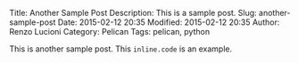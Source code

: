 Title: Another Sample Post
Description: This is a sample post.
Slug: another-sample-post
Date: 2015-02-12 20:35
Modified: 2015-02-12 20:35
Author: Renzo Lucioni
Category: Pelican
Tags: pelican, python

This is another sample post. This `inline.code` is an example.
